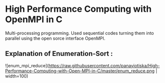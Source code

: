 # High Performance Computing with OpenMPI in C
Multi-processing programming. Used sequential codes turning them into parallel using the open sorce interface OpenMPI.

## Explanation of Enumeration-Sort :

![enum_mpi_reduce](https://raw.githubusercontent.com/panayiotiska/High-Performance-Computing-with-Open-MPI-in-C/master/enum_reduce.png | width=100)
